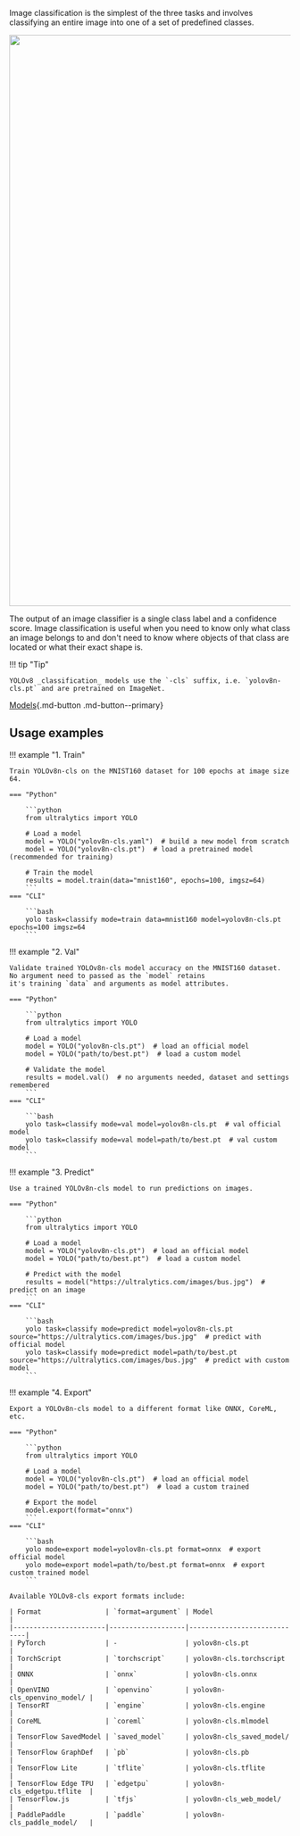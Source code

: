 Image classification is the simplest of the three tasks and involves classifying an entire image into one of a set of
predefined classes.

<img width="1024" src="https://user-images.githubusercontent.com/26833433/212053258-b6948968-4797-4a2b-9247-bfdda77521de.png">

The output of an image classifier is a single class label and a confidence score. Image
classification is useful when you need to know only what class an image belongs to and don't need to know where objects
of that class are located or what their exact shape is.

!!! tip "Tip"

    YOLOv8 _classification_ models use the `-cls` suffix, i.e. `yolov8n-cls.pt` and are pretrained on ImageNet.

[Models](https://github.com/ultralytics/ultralytics/tree/main/ultralytics/models/v8/cls){.md-button .md-button--primary}

## Usage examples

!!! example "1. Train"

    Train YOLOv8n-cls on the MNIST160 dataset for 100 epochs at image size 64.

    === "Python"
    
        ```python
        from ultralytics import YOLO
        
        # Load a model
        model = YOLO("yolov8n-cls.yaml")  # build a new model from scratch
        model = YOLO("yolov8n-cls.pt")  # load a pretrained model (recommended for training)
        
        # Train the model
        results = model.train(data="mnist160", epochs=100, imgsz=64)
        ```
    === "CLI"
    
        ```bash
        yolo task=classify mode=train data=mnist160 model=yolov8n-cls.pt epochs=100 imgsz=64
        ```

!!! example "2. Val"

    Validate trained YOLOv8n-cls model accuracy on the MNIST160 dataset. No argument need to passed as the `model` retains
    it's training `data` and arguments as model attributes.

    === "Python"
    
        ```python
        from ultralytics import YOLO
        
        # Load a model
        model = YOLO("yolov8n-cls.pt")  # load an official model
        model = YOLO("path/to/best.pt")  # load a custom model
        
        # Validate the model
        results = model.val()  # no arguments needed, dataset and settings remembered
        ```
    === "CLI"
    
        ```bash
        yolo task=classify mode=val model=yolov8n-cls.pt  # val official model
        yolo task=classify mode=val model=path/to/best.pt  # val custom model
        ```

!!! example "3. Predict"

    Use a trained YOLOv8n-cls model to run predictions on images.

    === "Python"
    
        ```python
        from ultralytics import YOLO
        
        # Load a model
        model = YOLO("yolov8n-cls.pt")  # load an official model
        model = YOLO("path/to/best.pt")  # load a custom model
        
        # Predict with the model
        results = model("https://ultralytics.com/images/bus.jpg")  # predict on an image
        ```
    === "CLI"
    
        ```bash
        yolo task=classify mode=predict model=yolov8n-cls.pt source="https://ultralytics.com/images/bus.jpg"  # predict with official model
        yolo task=classify mode=predict model=path/to/best.pt source="https://ultralytics.com/images/bus.jpg"  # predict with custom model
        ```

!!! example "4. Export"

    Export a YOLOv8n-cls model to a different format like ONNX, CoreML, etc.

    === "Python"
    
        ```python
        from ultralytics import YOLO
        
        # Load a model
        model = YOLO("yolov8n-cls.pt")  # load an official model
        model = YOLO("path/to/best.pt")  # load a custom trained
        
        # Export the model
        model.export(format="onnx")
        ```
    === "CLI"
    
        ```bash
        yolo mode=export model=yolov8n-cls.pt format=onnx  # export official model
        yolo mode=export model=path/to/best.pt format=onnx  # export custom trained model
        ```

    Available YOLOv8-cls export formats include:

    | Format                | `format=argument` | Model                       |
    |-----------------------|-------------------|-----------------------------|
    | PyTorch               | -                 | yolov8n-cls.pt              |
    | TorchScript           | `torchscript`     | yolov8n-cls.torchscript     |
    | ONNX                  | `onnx`            | yolov8n-cls.onnx            |
    | OpenVINO              | `openvino`        | yolov8n-cls_openvino_model/ |
    | TensorRT              | `engine`          | yolov8n-cls.engine          |
    | CoreML                | `coreml`          | yolov8n-cls.mlmodel         |
    | TensorFlow SavedModel | `saved_model`     | yolov8n-cls_saved_model/    |
    | TensorFlow GraphDef   | `pb`              | yolov8n-cls.pb              |
    | TensorFlow Lite       | `tflite`          | yolov8n-cls.tflite          |
    | TensorFlow Edge TPU   | `edgetpu`         | yolov8n-cls_edgetpu.tflite  |
    | TensorFlow.js         | `tfjs`            | yolov8n-cls_web_model/      |
    | PaddlePaddle          | `paddle`          | yolov8n-cls_paddle_model/   |


